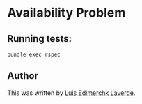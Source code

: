 # Availability Problem

## Running tests:

`bundle exec rspec`


## Author
This was written by [Luis Edimerchk Laverde](http:///edymerchk.com).
